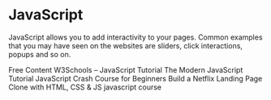 # JavaScript

JavaScript allows you to add interactivity to your pages. Common examples that you may have seen on the websites are sliders, click interactions, popups and so on.

<ResourceGroupTitle>Free Content</ResourceGroupTitle>
<BadgeLink badgeText='Read' colorScheme="yellow" href='https://www.w3schools.com/js/'>W3Schools – JavaScript Tutorial</BadgeLink>
<BadgeLink badgeText='Read' colorScheme="yellow" href='https://javascript.info/'>The Modern JavaScript Tutorial</BadgeLink>
<BadgeLink badgeText='Watch' href='https://youtu.be/hdI2bqOjy3c?t=2'>JavaScript Crash Course for Beginners</BadgeLink>
<BadgeLink badgeText='Watch' href='https://youtu.be/P7t13SGytRk?t=22'>Build a Netflix Landing Page Clone with HTML, CSS & JS</BadgeLink>
<BadgeLink badgeText='watch' href='https://www.youtube.com/watch?v=ER9SspLe4Hg&t=416s'>javascript course</badgeLink>
